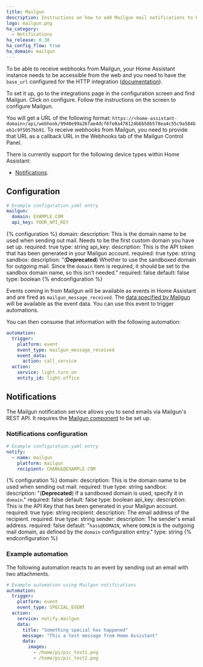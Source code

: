 ```yaml
---
title: Mailgun
description: Instructions on how to add Mailgun mail notifications to Home Assistant.
logo: mailgun.png
ha_category:
  - Notifications
ha_release: 0.38
ha_config_flow: true
ha_domain: mailgun
---
```


To be able to receive webhooks from Mailgun, your Home Assistant instance needs to be accessible from the web and you need to have the `base_url` configured for the HTTP integration ([documentation](/integrations/http/#base_url)).

To set it up, go to the integrations page in the configuration screen and find Mailgun. Click on configure. Follow the instructions on the screen to configure Mailgun.

You will get a URL of the following format: `https://<home-assistant-domain>/api/webhook/9940e99a26fae4dcf6fe0a478124b6b58b578ea4c55c9a584beb1c9f5057bb91`. To receive webhooks from Mailgun, you need to provide that URL as a callback URL in the Webhooks tab of the Mailgun Control Panel.

There is currently support for the following device types within Home Assistant:

- [Notifications](#notifications).

## Configuration

```yaml
# Example configuration.yaml entry
mailgun:
  domain: EXAMPLE.COM
  api_key: YOUR_API_KEY
```

{% configuration %}
domain:
  description: This is the domain name to be used when sending out mail. Needs to be the first custom domain you have set up.
  required: true
  type: string
api_key:
  description: This is the API token that has been generated in your Mailgun account.
  required: true
  type: string
sandbox:
  description: "(**Deprecated**) Whether to use the sandboxed domain for outgoing mail. Since the `domain` item is required, it should be set to the sandbox domain name, so this isn't needed."
  required: false
  default: false
  type: boolean
{% endconfiguration %}

Events coming in from Mailgun will be available as events in Home Assistant and are fired as `mailgun_message_received`. The [data specified by Mailgun](https://documentation.mailgun.com/en/latest/api-events.html#event-structure) will be available as the event data. You can use this event to trigger automations.

You can then consume that information with the following automation:

```yaml
automation:
  trigger:
    platform: event
    event_type: mailgun_message_received
    event_data:
      action: call_service
  action:
    service: light.turn_on
    entity_id: light.office
```

## Notifications

The Mailgun notification service allows you to send emails via Mailgun's REST API. It requires the [Mailgun component](#configuration) to be set up.

### Notifications configuration

```yaml
# Example configuration.yaml entry
notify:
  - name: mailgun
    platform: mailgun
    recipient: CHANGE@EXAMPLE.COM
```

{% configuration %}
domain:
  description: This is the domain name to be used when sending out mail.
  required: true
  type: string
sandbox:
  description: "(**Deprecated**) If a sandboxed domain is used, specify it in `domain`."
  required: false
  default: false
  type: boolean
api_key:
  description: This is the API Key that has been generated in your Mailgun account.
  required: true
  type: string
recipient:
  description: The email address of the recipient.
  required: true
  type: string
sender:
  description: The sender's email address.
  required: false
  default: "`hass@DOMAIN`, where `DOMAIN` is the outgoing mail domain, as defined by the `domain` configuration entry."
  type: string
{% endconfiguration %}

### Example automation

The following automation reacts to an event by sending out an email with two attachments.

```yaml
# Example automation using Mailgun notifications
automation:
  trigger:
    platform: event
    event_type: SPECIAL_EVENT
  action:
    service: notify.mailgun
    data:
      title: "Something special has happened"
      message: "This a test message from Home Assistant"
      data:
        images:
          - /home/pi/pic_test1.png
          - /home/pi/pic_test2.png
```
